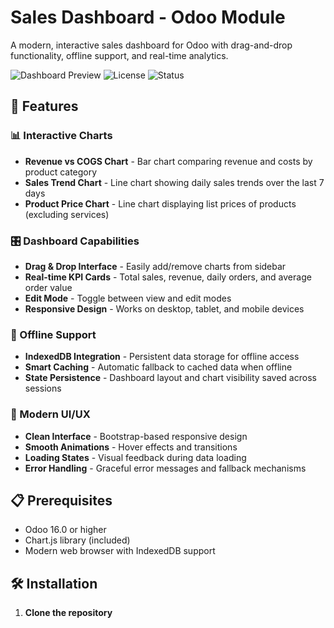 # Sales Dashboard - Odoo Module

A modern, interactive sales dashboard for Odoo with drag-and-drop functionality, offline support, and real-time analytics.

![Dashboard Preview](https://img.shields.io/badge/Odoo-16.0%2B-blue)
![License](https://img.shields.io/badge/License-LGPL--3.0-green)
![Status](https://img.shields.io/badge/Status-Active-brightgreen)

## 🚀 Features

### 📊 Interactive Charts
- **Revenue vs COGS Chart** - Bar chart comparing revenue and costs by product category
- **Sales Trend Chart** - Line chart showing daily sales trends over the last 7 days
- **Product Price Chart** - Line chart displaying list prices of products (excluding services)

### 🎛️ Dashboard Capabilities
- **Drag & Drop Interface** - Easily add/remove charts from sidebar
- **Real-time KPI Cards** - Total sales, revenue, daily orders, and average order value
- **Edit Mode** - Toggle between view and edit modes
- **Responsive Design** - Works on desktop, tablet, and mobile devices

### 💾 Offline Support
- **IndexedDB Integration** - Persistent data storage for offline access
- **Smart Caching** - Automatic fallback to cached data when offline
- **State Persistence** - Dashboard layout and chart visibility saved across sessions

### 🎨 Modern UI/UX
- **Clean Interface** - Bootstrap-based responsive design
- **Smooth Animations** - Hover effects and transitions
- **Loading States** - Visual feedback during data loading
- **Error Handling** - Graceful error messages and fallback mechanisms

## 📋 Prerequisites

- Odoo 16.0 or higher
- Chart.js library (included)
- Modern web browser with IndexedDB support

## 🛠️ Installation

1. **Clone the repository**
